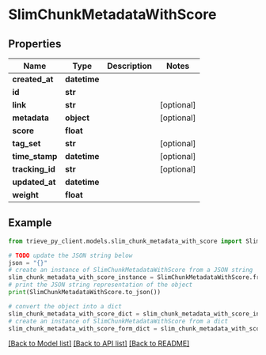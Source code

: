 # SlimChunkMetadataWithScore


## Properties

Name | Type | Description | Notes
------------ | ------------- | ------------- | -------------
**created_at** | **datetime** |  | 
**id** | **str** |  | 
**link** | **str** |  | [optional] 
**metadata** | **object** |  | [optional] 
**score** | **float** |  | 
**tag_set** | **str** |  | [optional] 
**time_stamp** | **datetime** |  | [optional] 
**tracking_id** | **str** |  | [optional] 
**updated_at** | **datetime** |  | 
**weight** | **float** |  | 

## Example

```python
from trieve_py_client.models.slim_chunk_metadata_with_score import SlimChunkMetadataWithScore

# TODO update the JSON string below
json = "{}"
# create an instance of SlimChunkMetadataWithScore from a JSON string
slim_chunk_metadata_with_score_instance = SlimChunkMetadataWithScore.from_json(json)
# print the JSON string representation of the object
print(SlimChunkMetadataWithScore.to_json())

# convert the object into a dict
slim_chunk_metadata_with_score_dict = slim_chunk_metadata_with_score_instance.to_dict()
# create an instance of SlimChunkMetadataWithScore from a dict
slim_chunk_metadata_with_score_form_dict = slim_chunk_metadata_with_score.from_dict(slim_chunk_metadata_with_score_dict)
```
[[Back to Model list]](../README.md#documentation-for-models) [[Back to API list]](../README.md#documentation-for-api-endpoints) [[Back to README]](../README.md)


